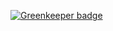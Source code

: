 
[![Greenkeeper badge](https://badges.greenkeeper.io/Macil/use-kefir.svg)](https://greenkeeper.io/)
